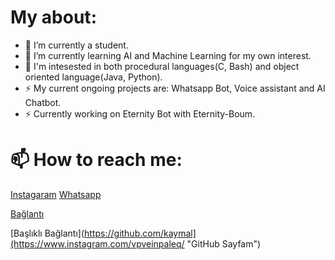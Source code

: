 # My about:
- 🔭 I’m currently a student.
- 🌱 I’m currently learning AI and Machine Learning for my own interest.
- 🤔 I'm intesested in both procedural languages(C, Bash) and object oriented language(Java, Python). 
- ⚡ My current ongoing projects are: Whatsapp Bot, Voice assistant and AI Chatbot.
- ⚡ Currently working on Eternity Bot with Eternity-Boum. 

# 📫 How to reach me:
[Instagaram][1] 
[Whatsapp][2]

[1]: https://www.instagram.com/vpveinpaleq/
[2]: https://wa.me/+447477344181
[Bağlantı](https://www.instagram.com/vpveinpaleq/)

[Başlıklı Bağlantı](https://github.com/kaymal](https://www.instagram.com/vpveinpaleq/ "GitHub Sayfam")
